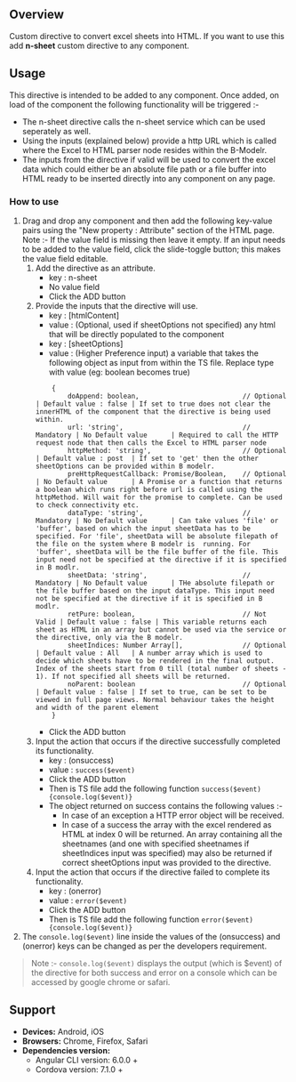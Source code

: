## Overview 
Custom directive to convert excel sheets into HTML. If you want to use this add **n-sheet** custom directive to any component.

## Usage
This directive is intended to be added to any component. Once added, on load of the component the following functionality will be triggered :-
* The n-sheet directive calls the n-sheet service which can be used seperately as well.
* Using the inputs (explained below) provide a http URL which is called where the Excel to HTML parser node resides within the B-Modelr.
* The inputs from the directive if valid will be used to convert the excel data which could either be an absolute file path or a file buffer into HTML ready to be inserted directly into any component on any page.

### How to use   
1. Drag and drop any component and then add the following key-value pairs using the "New property : Attribute" section of the HTML page. Note :- If the value field is missing then leave it empty. If an input needs to be added to the value field, click the slide-toggle button; this makes the value field editable.
    1. Add the directive as an attribute.
        - key : n-sheet
        - No value field
        - Click the ADD button
    2. Provide the inputs that the directive will use.
        - key : [htmlContent] 
        - value : (Optional, used if sheetOptions not specified) any html that will be directly populated to the component
        - key : [sheetOptions] 
        - value : (Higher Preference input) a variable that takes the following object as input from within the TS file. Replace type with value (eg: boolean becomes true)
        ```
            {
                doAppend: boolean,                          // Optional  | Default value : false | If set to true does not clear the innerHTML of the component that the directive is being used within.
                url: 'string',                              // Mandatory | No Default value      | Required to call the HTTP request node that then calls the Excel to HTML parser node
                httpMethod: 'string',                       // Optional  | Default value : post  | If set to 'get' then the other sheetOptions can be provided within B modelr.
                preHttpRequestCallback: Promise/Boolean,    // Optional  | No Default value      | A Promise or a function that returns a boolean which runs right before url is called using the httpMethod. Will wait for the promise to complete. Can be used to check connectivity etc.  
                dataType: 'string',                         // Mandatory | No Default value      | Can take values 'file' or 'buffer', based on which the input sheetData has to be specified. For 'file', sheetData will be absolute filepath of the file on the system where B modelr is  running. For 'buffer', sheetData will be the file buffer of the file. This input need not be specified at the directive if it is specified in B modlr.
                sheetData: 'string',                        // Mandatory | No Default value      | THe absolute filepath or the file buffer based on the input dataType. This input need not be specified at the directive if it is specified in B modlr.
                retPure: boolean,                           // Not Valid | Default value : false | This variable returns each sheet as HTML in an array but cannot be used via the service or the directive, only via the B modelr.
                sheetIndices: Number Array[],               // Optional  | Default value : All   | A number array which is used to decide which sheets have to be rendered in the final output. Index of the sheets start from 0 till (total number of sheets - 1). If not specified all sheets will be returned.
                noParent: boolean                           // Optional  | Default value : false | If set to true, can be set to be viewed in full page views. Normal behaviour takes the height and width of the parent element
            }
         ```
        - Click the ADD button
    3. Input the action that occurs if the directive successfully completed its functionality.
        - key : (onsuccess)  
        - value : `success($event)`
        - Click the ADD button
        - Then is TS file add the following function `success($event){console.log($event)}`
        - The object returned on success contains the following values :-
            - In case of an exception a HTTP error object will be received.
            - In case of a success the array with the excel rendered as HTML at index 0 will be returned. An array containing all the sheetnames (and one with specified sheetnames if sheetIndices input was specified) may also be returned if correct sheetOptions input was provided to the directive.
    4. Input the action that occurs if the directive failed to complete its functionality.
        - key : (onerror)  
        - value : `error($event)`
        - Click the ADD button
        - Then is TS file add the following function `error($event){console.log($event)}`
2. The `console.log($event)` line inside the values of the (onsuccess) and (onerror) keys can be changed as per the developers requirement. 
>Note :- `console.log($event)` displays the output (which is $event) of the directive for both success and error on a console which can be accessed by google chrome or safari.

## Support
- **Devices:** Android, iOS
- **Browsers:**  Chrome, Firefox, Safari
- **Dependencies version:** 
    - Angular CLI version: 6.0.0 + 
    - Cordova version: 7.1.0 +
